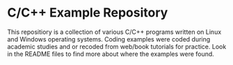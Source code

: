 C/C++ Example Repository
========================

This repositiory is a collection of various C/C++ programs written on Linux and Windows operating systems. Coding examples were coded during academic studies and or recoded from web/book tutorials for practice. Look in the README files to find more about where the examples were found.
